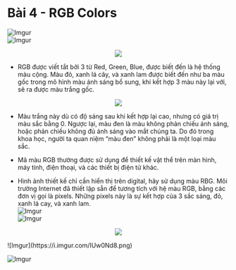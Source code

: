 # Bài 4 - RGB Colors  
![Imgur](https://i.imgur.com/E5XZ6GP.jpg)  
![Imgur](https://i.imgur.com/eH9r3ur.png)
<p align="center">
  <img src="https://i.imgur.com/DUNgu2w.jpg">
</p>

* RGB được viết tắt bởi 3 từ Red, Green, Blue, được biết đến là hệ thống màu cộng. Màu đỏ, xanh lá cây, và xanh lam được biết đến như ba màu gốc trong mô hình màu ánh sáng bổ sung, khi kết hợp 3 màu này lại với, sẽ ra được màu trắng gốc.  

<p align="center">
  <img src="https://i.imgur.com/hUMawhd.jpg">
</p>

* Màu trắng này dù có độ sáng sau khi kết hợp lại cao, nhưng có giá trị màu sắc bằng 0. Ngược lại, màu đen là màu không phản chiếu ánh sáng, hoặc phản chiếu không đủ ánh sáng vào mắt chúng ta. Do đó trong khoa học, người ta quan niệm “màu đen” không phải là một loại màu sắc.

* Mã màu RGB thường được sử dụng để thiết kế vật thể trên màn hình, máy tính, điện thoại, và các thiết bị điện tử khác.

*  Hình ảnh thiết kế chỉ cần hiển thị trên digital, hãy sử dụng màu RBG. Môi trường Internet đã thiết lập sẵn để tương tích với hệ màu RGB, bằng các đơn vị gọi là pixels. Những pixels này là sự kết hợp của 3 sắc sáng, đỏ, xanh lá cay, và xanh lam.  
![Imgur](https://i.imgur.com/U3HMq04.png)  
![Imgur](https://i.imgur.com/F259jvP.png)
<p align="center">
  <img src="https://i.imgur.com/5W4HJWx.png">
</p>
![Imgur](https://i.imgur.com/IUw0Nd8.png) 
 
![Imgur](https://i.imgur.com/IZFwrng.png)